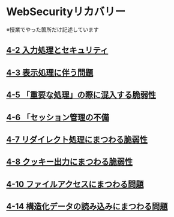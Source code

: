 #  WebSecurityリカバリー
※授業でやった箇所だけ記述しています  

## [4-2 入力処理とセキュリティ](./42/)
## [4-3 表示処理に伴う問題](./43/)
## [4-5 「重要な処理」の際に混入する脆弱性](./45/)  
## [4-6  「セッション管理の不備](./46/)
## [4-7 リダイレクト処理にまつわる脆弱性](./47/)
## [4-8 クッキー出力にまつわる脆弱性](./48/)  
## [4-10 ファイルアクセスにまつわる問題](./4a)
## [4-14  構造化データの読み込みにまつわる問題](./4e/)